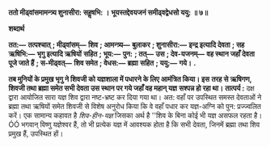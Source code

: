 **ततो मीढ्वांसमामन्त्र्य शुनासीरा: सहॢषभि: ।** **भूयस्तद्देवयजनं समीढ्वद्वेधसो ययु: ॥ ७॥** 

**शब्दार्थ** 

**तत:—** **तत्पश्चात्** **; मीढ्वांसम्—** **शिव** **; आमन्त्र्य—** **बुलाकर** **; शुनासीरा:—** **इन्द्र इत्यादि देवता** **; सह ऋषिभि:—** **भृगु इत्यादि ऋषियों** **सहित** **; भूय:—** **पुन:** **; तत्—** **उस** **; देव-यजनम्—** **वह स्थान जहाँ देवता पूजे जाते हैं** **; स-मीढ्वत्—** **शिव समेत** **; वेधस:—** **ब्रह्मा** **सहित** **; ययु:—** **गये।** **.** 

**तब मुनियों के प्रमुख भृगु ने शिवजी को यज्ञशाला में पधारने के लिए आमंत्रित किया। इस** **तरह से ऋषिगण, शिवजी तथा ब्रह्मा समेत सभी देवता उस स्थान पर गये जहाँ वह महान् यज्ञ** **सश्पन्न हो रहा था।** **तात्पर्य :** दक्ष द्वारा आयोजित सारा यज्ञ शिव द्वारा नष्ट-भ्रष्ट कर दिया गया था। अत: वहाँ पर उपस्थित समस्त देवताओं ने ब्रह्मा तथा ऋषियों समेत शिवजी से विशेष अनुरोध किया कि वे वहाँ पधार कर यज्ञ-अग्नि को पुन: प्रज्ज्वलित करें। एक सामान्य कहावत है *शिव-हीन-यज्ञ* जिसका अर्थ है ''शिव के बिना कोई भी यज्ञ असफल रहता है।ÓÓ भगवान् विष्णु यज्ञेश्वर हैं, तो भी प्रत्येक यज्ञ में आवश्यक होता है कि सभी देवता, जिनमें ब्रह्मा तथा शिव प्रमुख हैं, उपस्थित हों।  